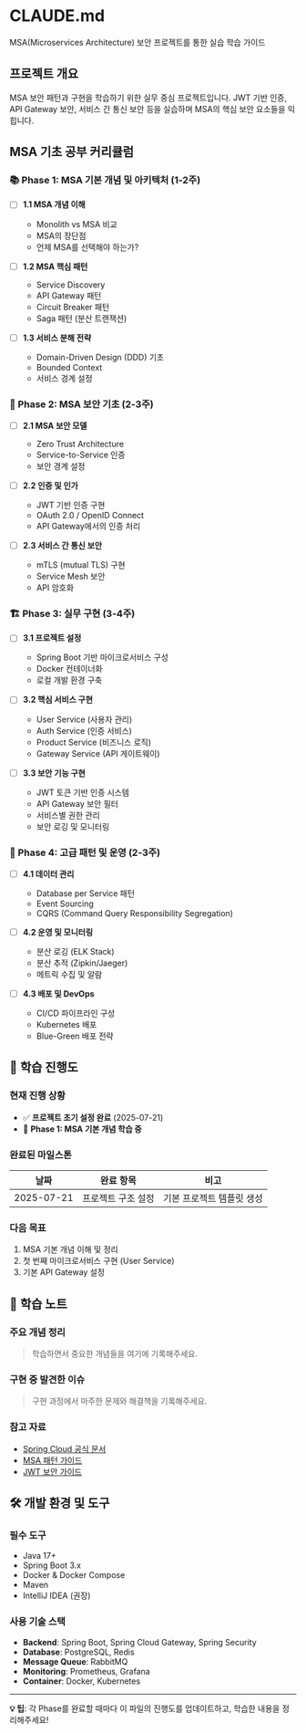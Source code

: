 # CLAUDE.md

MSA(Microservices Architecture) 보안 프로젝트를 통한 실습 학습 가이드

## 프로젝트 개요

MSA 보안 패턴과 구현을 학습하기 위한 실무 중심 프로젝트입니다. JWT 기반 인증, API Gateway 보안, 서비스 간 통신 보안 등을 실습하며 MSA의 핵심 보안 요소들을 익힙니다.

## MSA 기초 공부 커리큘럼

### 📚 Phase 1: MSA 기본 개념 및 아키텍처 (1-2주)
- [ ] **1.1 MSA 개념 이해**
  - Monolith vs MSA 비교
  - MSA의 장단점
  - 언제 MSA를 선택해야 하는가?

- [ ] **1.2 MSA 핵심 패턴**
  - Service Discovery
  - API Gateway 패턴
  - Circuit Breaker 패턴
  - Saga 패턴 (분산 트랜잭션)

- [ ] **1.3 서비스 분해 전략**
  - Domain-Driven Design (DDD) 기초
  - Bounded Context
  - 서비스 경계 설정

### 🔐 Phase 2: MSA 보안 기초 (2-3주)
- [ ] **2.1 MSA 보안 모델**
  - Zero Trust Architecture
  - Service-to-Service 인증
  - 보안 경계 설정

- [ ] **2.2 인증 및 인가**
  - JWT 기반 인증 구현
  - OAuth 2.0 / OpenID Connect
  - API Gateway에서의 인증 처리

- [ ] **2.3 서비스 간 통신 보안**
  - mTLS (mutual TLS) 구현
  - Service Mesh 보안
  - API 암호화

### 🏗️ Phase 3: 실무 구현 (3-4주)
- [ ] **3.1 프로젝트 설정**
  - Spring Boot 기반 마이크로서비스 구성
  - Docker 컨테이너화
  - 로컬 개발 환경 구축

- [ ] **3.2 핵심 서비스 구현**
  - User Service (사용자 관리)
  - Auth Service (인증 서비스)
  - Product Service (비즈니스 로직)
  - Gateway Service (API 게이트웨이)

- [ ] **3.3 보안 기능 구현**
  - JWT 토큰 기반 인증 시스템
  - API Gateway 보안 필터
  - 서비스별 권한 관리
  - 보안 로깅 및 모니터링

### 🔄 Phase 4: 고급 패턴 및 운영 (2-3주)
- [ ] **4.1 데이터 관리**
  - Database per Service 패턴
  - Event Sourcing
  - CQRS (Command Query Responsibility Segregation)

- [ ] **4.2 운영 및 모니터링**
  - 분산 로깅 (ELK Stack)
  - 분산 추적 (Zipkin/Jaeger)
  - 메트릭 수집 및 알람

- [ ] **4.3 배포 및 DevOps**
  - CI/CD 파이프라인 구성
  - Kubernetes 배포
  - Blue-Green 배포 전략

## 🎯 학습 진행도

### 현재 진행 상황
- ✅ **프로젝트 초기 설정 완료** (2025-07-21)
- 🔄 **Phase 1: MSA 기본 개념 학습 중**

### 완료된 마일스톤
| 날짜 | 완료 항목 | 비고 |
|------|-----------|------|
| 2025-07-21 | 프로젝트 구조 설정 | 기본 프로젝트 템플릿 생성 |

### 다음 목표
1. MSA 기본 개념 이해 및 정리
2. 첫 번째 마이크로서비스 구현 (User Service)
3. 기본 API Gateway 설정

## 📝 학습 노트

### 주요 개념 정리
> 학습하면서 중요한 개념들을 여기에 기록해주세요.

### 구현 중 발견한 이슈
> 구현 과정에서 마주한 문제와 해결책을 기록해주세요.

### 참고 자료
- [Spring Cloud 공식 문서](https://spring.io/projects/spring-cloud)
- [MSA 패턴 가이드](https://microservices.io/patterns/)
- [JWT 보안 가이드](https://jwt.io/introduction)

## 🛠️ 개발 환경 및 도구

### 필수 도구
- Java 17+
- Spring Boot 3.x
- Docker & Docker Compose
- Maven
- IntelliJ IDEA (권장)

### 사용 기술 스택
- **Backend**: Spring Boot, Spring Cloud Gateway, Spring Security
- **Database**: PostgreSQL, Redis
- **Message Queue**: RabbitMQ
- **Monitoring**: Prometheus, Grafana
- **Container**: Docker, Kubernetes

---

**💡 팁**: 각 Phase를 완료할 때마다 이 파일의 진행도를 업데이트하고, 학습한 내용을 정리해주세요!
